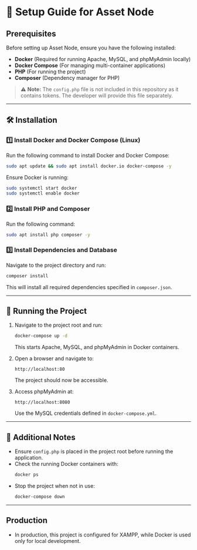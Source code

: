 # 🚀 Setup Guide for Asset Node

## Prerequisites  
Before setting up Asset Node, ensure you have the following installed:  

- **Docker** (Required for running Apache, MySQL, and phpMyAdmin locally)  
- **Docker Compose** (For managing multi-container applications)  
- **PHP** (For running the project)  
- **Composer** (Dependency manager for PHP)  

> ⚠ **Note:** The `config.php` file is not included in this repository as it contains tokens. The developer will provide this file separately.  

---

## 🛠 Installation  

### 1️⃣ Install Docker and Docker Compose (Linux)  
Run the following command to install Docker and Docker Compose:  
```bash
sudo apt update && sudo apt install docker.io docker-compose -y
```
Ensure Docker is running:  
```bash
sudo systemctl start docker
sudo systemctl enable docker
```

### 2️⃣ Install PHP and Composer  
Run the following command:  
```bash
sudo apt install php composer -y
```

### 3️⃣ Install Dependencies and Database
Navigate to the project directory and run:  
```bash
composer install
```
This will install all required dependencies specified in `composer.json`. 

---

## 🚀 Running the Project  

1. Navigate to the project root and run:
   ```bash
   docker-compose up -d
   ```
   This starts Apache, MySQL, and phpMyAdmin in Docker containers.

2. Open a browser and navigate to:
   ```
   http://localhost:80
   ```
   The project should now be accessible.

3. Access phpMyAdmin at:
   ```
   http://localhost:8080
   ```
   Use the MySQL credentials defined in `docker-compose.yml`.

---

## 🎯 Additional Notes  
- Ensure `config.php` is placed in the project root before running the application.  
- Check the running Docker containers with:  
  ```bash
  docker ps
  ```  
- Stop the project when not in use:
  ```bash
  docker-compose down
  ```  
---

## Production
- In production, this project is configured for XAMPP, while Docker is used only for local development.
